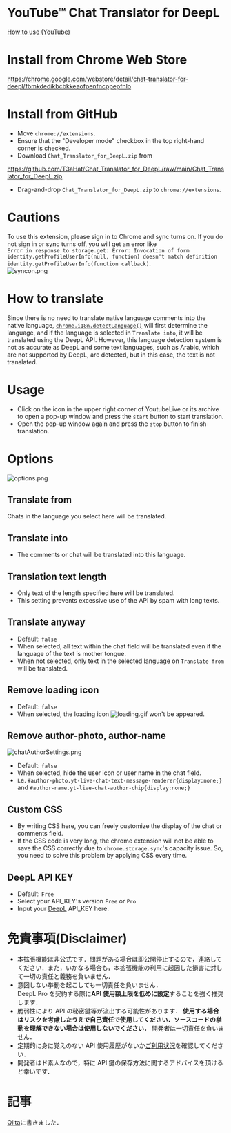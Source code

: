 # YouTube™ Chat Translator for DeepL

[How to use (YouTube) ](https://www.youtube.com/watch?v=8nhYxoAYdio)

# Install from Chrome Web Store

https://chrome.google.com/webstore/detail/chat-translator-for-deepl/fbmkdedikbcbkkeaofpenfncppepfnlo

# Install from GitHub

- Move `chrome://extensions`.
- Ensure that the "Developer mode" checkbox in the top right-hand corner is checked.
- Download `Chat_Translator_for_DeepL.zip` from

https://github.com/T3aHat/Chat_Translator_for_DeepL/raw/main/Chat_Translator_for_DeepL.zip

- Drag-and-drop `Chat_Translator_for_DeepL.zip` to `chrome://extensions`.

# Cautions

To use this extension, please sign in to Chrome and sync turns on. If you do not sign in or sync turns off, you will get an error like  
`Error in response to storage.get: Error: Invocation of form identity.getProfileUserInfo(null, function) doesn't match definition identity.getProfileUserInfo(function callback)`.  
![syncon.png](https://github.com/T3aHat/Chat_Translator_for_DeepL/raw/main/images/syncon.png)

# How to translate

Since there is no need to translate native language comments into the native language,
[`chrome.i18n.detectLanguage()`](https://developer.chrome.com/docs/extensions/reference/i18n/#method-detectLanguage) will first determine the language, and if the language is selected in `Translate into`, it will be translated using the DeepL API.
However, this language detection system is not as accurate as DeepL and some text languages, such as Arabic, which are not supported by DeepL, are detected, but in this case, the text is not translated.

# Usage

- Click on the icon in the upper right corner of YoutubeLive or its archive to open a pop-up window and press the `start` button to start translation.
- Open the pop-up window again and press the `stop` button to finish translation.

# Options

![options.png](https://github.com/T3aHat/Chat_Translator_for_DeepL/raw/main/images/options.png)

## Translate from

Chats in the language you select here will be translated.

## Translate into

- The comments or chat will be translated into this language.

## Translation text length

- Only text of the length specified here will be translated.
- This setting prevents excessive use of the API by spam with long texts.

## Translate anyway

- Default: `false`
- When selected, all text within the chat field will be translated even if the language of the text is mother tongue.
- When not selected, only text in the selected language on `Translate from` will be translated.

## Remove loading icon

- Default: `false`
- When selected, the loading icon ![loading.gif](https://github.com/T3aHat/Chat_Translator_for_DeepL/raw/main/loading.gif) won't be appeared.

## Remove author-photo, author-name

![chatAuthorSettings.png](https://github.com/T3aHat/Chat_Translator_for_DeepL/raw/main/images/chatAuthorSettings.png)

- Default: `false`
- When selected, hide the user icon or user name in the chat field.
- i.e. `#author-photo.yt-live-chat-text-message-renderer{display:none;}` and `#author-name.yt-live-chat-author-chip{display:none;}`

## Custom CSS

- By writing CSS here, you can freely customize the display of the chat or comments field.
- If the CSS code is very long, the chrome extension will not be able to save the CSS correctly due to `chrome.storage.sync`'s capacity issue. So, you need to solve this problem by applying CSS every time.

## DeepL API KEY

- Default: `Free`
- Select your API_KEY's version `Free` or `Pro`
- Input your [DeepL](https://www.deepl.com/pro#developer) API_KEY here.

# 免責事項(Disclaimer)

- 本拡張機能は非公式です．問題がある場合は即公開停止するので，連絡してください．また，いかなる場合も，本拡張機能の利用に起因した損害に対して一切の責任と義務を負いません．
- 意図しない挙動を起こしても一切責任を負いません．  
  DeepL Pro を契約する際に**API 使用額上限を低めに設定**することを強く推奨します．
- 脆弱性により API の秘密鍵等が流出する可能性があります． **使用する場合はリスクを考慮したうえで自己責任で使用してください．ソースコードの挙動を理解できない場合は使用しないでください．** 開発者は一切責任を負いません．
- 定期的に身に覚えのない API 使用履歴がないか[ご利用状況](https://www.deepl.com/pro-account.html?page=category_usage)を確認してください．
- 開発者はド素人なので，特に API 鍵の保存方法に関するアドバイスを頂けると幸いです．

# 記事

[Qiita](https://qiita.com/teahat/items/052a91d69b63b6d7de0c)に書きました．
